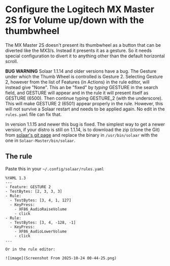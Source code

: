 # Configure the Logitech MX Master 2S for Volume up/down with the thumbwheel
The MX Master 2S doesn't present its thumbwheel as a button that can be diverted like the MX3/s.
Instead it presents it as a gesture. So it needs special configuration to divert it to anything other than the default horizontal scroll.

**BUG WARNING**
Solaar 1.1.14 and older versions have a bug. The Gesture under which the Thumb Wheel is controlled is Gesture 2. 
Selecting Gesture 2, however from the list of Features (in Actions) in the rule editor, will instead give "None". 
This an be "fixed" by *typing* GESTURE in the search field, and GESTURE will appear and in the rule it will present itself as GESTURE (6500). Then continue typing GESTURE_2 (with the underscore).
This will make GESTURE 2 (6501) appear properly in the rule. 
However, this will not survive a Solaar restart and needs to be applied again. 
No edit in the ```rules.yaml``` file can fix that.

In version 1.1.15 and newer this bug is fixed. The simplest way to get a newer version, if your distro is still on 1.1.14, is to download the zip (clone the Git) from [solaar's git page](https://github.com/pwr-Solaar/Solaar) and replace the binary in ```/usr/bin/solaar``` with the one in ```Solaar-Master/bin/solaar```.

## The rule
Paste this in your ```~/.config/solaar/rules.yaml```
~~~
%YAML 1.3
---
- Feature: GESTURE 2
- TestBytes: [2, 3, 3, 3]
- Rule:
  - TestBytes: [3, 4, 1, 127]
  - KeyPress:
    - XF86_AudioRaiseVolume
    - click
- Rule:
  - TestBytes: [3, 4, -128, -1]
  - KeyPress:
    - XF86_AudioLowerVolume
    - click
...

Or in the rule editor:

![image](Screenshot From 2025-10-24 00-44-25.png)
